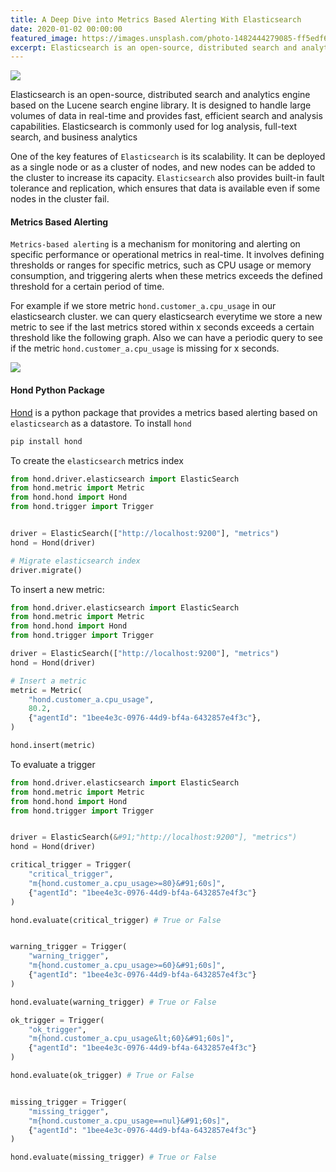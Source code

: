 ```yaml
---
title: A Deep Dive into Metrics Based Alerting With Elasticsearch
date: 2020-01-02 00:00:00
featured_image: https://images.unsplash.com/photo-1482444279085-ff5edf603d79?q=75&fm=jpg&w=1000&fit=max
excerpt: Elasticsearch is an open-source, distributed search and analytics engine based on the Lucene search engine library. It is designed to handle large volumes of data in real-time and provides fast, efficient search and analysis capabilities. Elasticsearch is commonly used for log analysis, full-text search, and business analytics
---
```


![](https://images.unsplash.com/photo-1482444279085-ff5edf603d79?q=75&fm=jpg&w=1000&fit=max)

Elasticsearch is an open-source, distributed search and analytics engine based on the Lucene search engine library. It is designed to handle large volumes of data in real-time and provides fast, efficient search and analysis capabilities. Elasticsearch is commonly used for log analysis, full-text search, and business analytics

One of the key features of `Elasticsearch` is its scalability. It can be deployed as a single node or as a cluster of nodes, and new nodes can be added to the cluster to increase its capacity. `Elasticsearch` also provides built-in fault tolerance and replication, which ensures that data is available even if some nodes in the cluster fail.

#### Metrics Based Alerting

`Metrics-based alerting` is a mechanism for monitoring and alerting on specific performance or operational metrics in real-time. It involves defining thresholds or ranges for specific metrics, such as CPU usage or memory consumption, and triggering alerts when these metrics exceeds the defined threshold for a certain period of time.

For example if we store metric `hond.customer_a.cpu_usage` in our elasticsearch cluster. we can query elasticsearch everytime we store a new metric to see if the last metrics stored within x seconds exceeds a certain threshold like the following graph. Also we can have a periodic query to see if the metric `hond.customer_a.cpu_usage` is missing for x seconds.

![](/images/blog/elastic_search_chart.png)

#### Hond Python Package

[Hond](https://github.com/Uptimedog/Hond) is a python package that provides a metrics based alerting based on `elasticsearch` as a datastore. To install `hond`

```bash
pip install hond
```

To create the `elasticsearch` metrics index

```python
from hond.driver.elasticsearch import ElasticSearch
from hond.metric import Metric
from hond.hond import Hond
from hond.trigger import Trigger


driver = ElasticSearch(["http://localhost:9200"], "metrics")
hond = Hond(driver)

# Migrate elasticsearch index
driver.migrate()
```

To insert a new metric:

```python
from hond.driver.elasticsearch import ElasticSearch
from hond.metric import Metric
from hond.hond import Hond
from hond.trigger import Trigger

driver = ElasticSearch(["http://localhost:9200"], "metrics")
hond = Hond(driver)

# Insert a metric
metric = Metric(
    "hond.customer_a.cpu_usage",
    80.2,
    {"agentId": "1bee4e3c-0976-44d9-bf4a-6432857e4f3c"},
)

hond.insert(metric)
```

To evaluate a trigger

```python
from hond.driver.elasticsearch import ElasticSearch
from hond.metric import Metric
from hond.hond import Hond
from hond.trigger import Trigger


driver = ElasticSearch(&#91;"http://localhost:9200"], "metrics")
hond = Hond(driver)

critical_trigger = Trigger(
    "critical_trigger",
    "m{hond.customer_a.cpu_usage>=80}&#91;60s]",
    {"agentId": "1bee4e3c-0976-44d9-bf4a-6432857e4f3c"}
)

hond.evaluate(critical_trigger) # True or False


warning_trigger = Trigger(
    "warning_trigger",
    "m{hond.customer_a.cpu_usage>=60}&#91;60s]",
    {"agentId": "1bee4e3c-0976-44d9-bf4a-6432857e4f3c"}
)

hond.evaluate(warning_trigger) # True or False

ok_trigger = Trigger(
    "ok_trigger",
    "m{hond.customer_a.cpu_usage&lt;60}&#91;60s]",
    {"agentId": "1bee4e3c-0976-44d9-bf4a-6432857e4f3c"}
)

hond.evaluate(ok_trigger) # True or False


missing_trigger = Trigger(
    "missing_trigger",
    "m{hond.customer_a.cpu_usage==nul}&#91;60s]",
    {"agentId": "1bee4e3c-0976-44d9-bf4a-6432857e4f3c"}
)

hond.evaluate(missing_trigger) # True or False
```